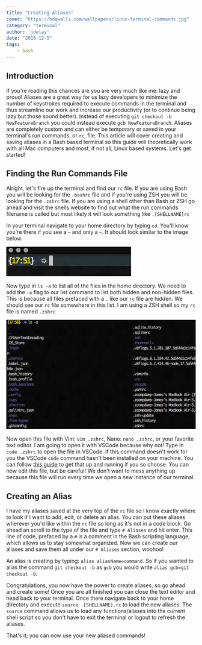 ```yaml
---
title: "Creating Aliases"
cover: "https://hdqwalls.com/wallpapers/linux-terminal-commands.jpg"
category: "terminal"
author: 'jdelay'
date: "2018-12-5"
tags:
    - bash
---
```


## Introduction

If you're reading this chances are you are very much like me: lazy and proud! Aliases are a great way for us lazy developers to minimize the number of keystrokes required to execute commands in the terminal and thus streamline our work and increase our productivity (or to continue being lazy but those sound better). Instead of executing `git checkout -b NewFeatureBranch` you could instead execute `gcb NewFeatureBranch`. Aliases are completely custom and can either be temporary or saved in your terminal's run commands, or `rc`, file. This article will cover creating and saving aliases in a Bash based terminal so this guide will theoretically work with all Mac computers and most, if not all, Linux based systems. Let's get started!

## Finding the Run Commands File

Alright, let's fire up the terminal and find our `rc` file. If you are using Bash you will be looking for the `.bashrc` file and if you're using ZSH you will be looking for the `.zshrc` file. If you are using a shell other than Bash or ZSH go ahead and visit the shells website to find out what the run commands filename is called but most likely it will look something like `.[SHELLNAME]rc`

In your terminal navigate to your home directory by typing `cd`. You'll know you're there if you see a `~` and only a `~`. It should look similar to the image below.

![Home](./home.png)

Now type in `ls -a` to list all of the files in the home directory. We need to add the `-a` flag to our list command to list both hidden and non-hidden files. This is because all files prefaced with a `.` like our `rc` file are hidden. We should see our `rc` file somewhere in this list. I am using a ZSH shell so my `rc` file is named `.zshrc`

![ls-a](./ls-a.png)

Now open this file with Vim: `vim .zshrc`, Nano: `nano .zshrc`, or your favorite text editor. I am going to open it with VSCode because why not! Type in `code .zshrc` to open the file in VSCode. If this command doesn't work for you the VSCode `code` command hasn't been installed on your machine. You can follow [this guide](https://code.visualstudio.com/docs/setup/mac) to get that up and running if you so choose. You can now edit this file, but be careful! We don't want to mess anything up because this file will run every time we open a new instance of our terminal.

## Creating an Alias

I have my aliases saved at the very top of the `rc` file so I know exactly where to look if I want to add, edit, or delete an alias. You can put these aliases wherever you'd like within the `rc` file so long as it's not in a code block. Go ahead an scroll to the type of the file and type `# Aliases` and hit enter. This line of code, prefaced by a `#` is a comment in the Bash scripting language, which allows us to stay somewhat organized. Now we can create our aliases and save them all under our `# Aliases` section, woohoo! 

An alias is creating by typing: `alias aliasName=command`. So if you wanted to alias the command `git checkout -b` as `gcb` you would write `alias gcb=git checkout -b`. 

Congratulations, you now have the power to create aliases, so go ahead and create some! Once you are all finished you can close the text editor and head back to your terminal. Once there navigate back to your home directory and execute `source .[SHELLNAME].rc` to load the new aliases. The `source` command allows us to load any functions/aliases into the current shell script so you don't have to exit the terminal or logout to refresh the aliases.

That's it; you can now use your new aliased commands!